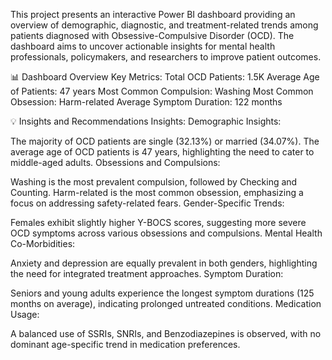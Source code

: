 
This project presents an interactive Power BI dashboard providing an overview of demographic, diagnostic, and treatment-related trends among patients diagnosed with Obsessive-Compulsive Disorder (OCD). The dashboard aims to uncover actionable insights for mental health professionals, policymakers, and researchers to improve patient outcomes.

📊 Dashboard Overview
Key Metrics:
Total OCD Patients: 1.5K
Average Age of Patients: 47 years
Most Common Compulsion: Washing
Most Common Obsession: Harm-related
Average Symptom Duration: 122 months

💡 Insights and Recommendations
Insights:
Demographic Insights:

The majority of OCD patients are single (32.13%) or married (34.07%).
The average age of OCD patients is 47 years, highlighting the need to cater to middle-aged adults.
Obsessions and Compulsions:

Washing is the most prevalent compulsion, followed by Checking and Counting.
Harm-related is the most common obsession, emphasizing a focus on addressing safety-related fears.
Gender-Specific Trends:

Females exhibit slightly higher Y-BOCS scores, suggesting more severe OCD symptoms across various obsessions and compulsions.
Mental Health Co-Morbidities:

Anxiety and depression are equally prevalent in both genders, highlighting the need for integrated treatment approaches.
Symptom Duration:

Seniors and young adults experience the longest symptom durations (125 months on average), indicating prolonged untreated conditions.
Medication Usage:

A balanced use of SSRIs, SNRIs, and Benzodiazepines is observed, with no dominant age-specific trend in medication preferences.
